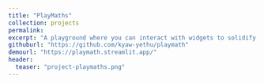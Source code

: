 ```yaml
---
title: "PlayMaths"
collection: projects
permalink:
excerpt: "A playground where you can interact with widgets to solidify your mathematical understanding"
githuburl: "https://github.com/kyaw-yethu/playmath"
demourl: "https://playmath.streamlit.app/"
header:
  teaser: "project-playmaths.png"
---
```

